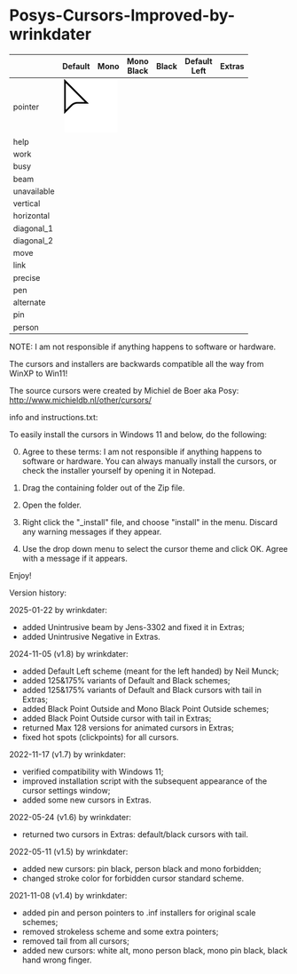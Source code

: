 # Posys-Cursors-Improved-by-wrinkdater

<div class="tg-wrap"><table><thead>
  <tr>
    <th></th>
    <th>Default</th>
    <th>Mono</th>
    <th>Mono<br>Black</th>
    <th>Black</th>
    <th>Default<br>Left</th>
    <th>Extras</th>
  </tr></thead>
<tbody>
  <tr>
    <td>pointer</td>
    <td colspan="2" align="center"><img src="https://raw.githubusercontent.com/wrinkdater/Posys-Cursors-Improved-by-wrinkdater/refs/heads/Animated-table-for-README.md/Showcase%20Images/Default%20%26%20Mono/pointer.png" width="96" height="96"></td>
    <td colspan="2"></td>
    <td></td>
    <td></td>
  </tr>
  <tr>
    <td>help</td>
    <td colspan="2"></td>
    <td colspan="2"></td>
    <td></td>
    <td></td>
  </tr>
  <tr>
    <td>work</td>
    <td></td>
    <td></td>
    <td></td>
    <td></td>
    <td></td>
    <td></td>
  </tr>
  <tr>
    <td>busy</td>
    <td></td>
    <td colspan="2"></td>
    <td colspan="2"></td>
    <td></td>
  </tr>
  <tr>
    <td>beam</td>
    <td colspan="5"></td>
    <td></td>
  </tr>
  <tr>
    <td>unavailable</td>
    <td></td>
    <td></td>
    <td></td>
    <td></td>
    <td></td>
    <td></td>
  </tr>
  <tr>
    <td>vertical</td>
    <td colspan="2"></td>
    <td colspan="2"></td>
    <td></td>
    <td></td>
  </tr>
  <tr>
    <td>horizontal</td>
    <td colspan="2"></td>
    <td colspan="2"></td>
    <td></td>
    <td></td>
  </tr>
  <tr>
    <td>diagonal_1</td>
    <td colspan="2"></td>
    <td colspan="2"></td>
    <td></td>
    <td></td>
  </tr>
  <tr>
    <td>diagonal_2</td>
    <td colspan="2"></td>
    <td colspan="2"></td>
    <td></td>
    <td></td>
  </tr>
  <tr>
    <td>move</td>
    <td colspan="2"></td>
    <td colspan="2"></td>
    <td></td>
    <td></td>
  </tr>
  <tr>
    <td>link</td>
    <td colspan="2"></td>
    <td colspan="2"></td>
    <td></td>
    <td></td>
  </tr>
  <tr>
    <td>precise</td>
    <td colspan="5"></td>
    <td></td>
  </tr>
  <tr>
    <td>pen</td>
    <td colspan="2"></td>
    <td colspan="2"></td>
    <td></td>
    <td></td>
  </tr>
  <tr>
    <td>alternate</td>
    <td colspan="2"></td>
    <td colspan="2"></td>
    <td></td>
    <td></td>
  </tr>
  <tr>
    <td>pin</td>
    <td></td>
    <td></td>
    <td></td>
    <td></td>
    <td></td>
    <td></td>
  </tr>
  <tr>
    <td>person</td>
    <td></td>
    <td></td>
    <td></td>
    <td></td>
    <td></td>
    <td></td>
  </tr>
</tbody></table></div>

NOTE: I am not responsible if anything happens to software or hardware.

The cursors and installers are backwards compatible all the way from WinXP to Win11!

The source cursors were created by Michiel de Boer aka Posy: http://www.michieldb.nl/other/cursors/

info and instructions.txt:

To easily install the cursors in Windows 11 and below, do the following:

0. Agree to these terms: I am not responsible if anything happens to software or hardware.
You can always manually install the cursors, or check the installer yourself by opening it in Notepad.

1. Drag the containing folder out of the Zip file.

2. Open the folder.

3. Right click the "_install" file, and choose "install" in the menu. Discard any warning messages if they appear.

4. Use the drop down menu to select the cursor theme and click OK. Agree with a message if it appears.

Enjoy!

Version history:

2025-01-22 by wrinkdater:
- added Unintrusive beam by Jens-3302 and fixed it in Extras;
- added Unintrusive Negative in Extras.

2024-11-05 (v1.8) by wrinkdater:
- added Default Left scheme (meant for the left handed) by Neil Munck;
- added 125&175% variants of Default and Black schemes;
- added 125&175% variants of Default and Black cursors with tail in Extras;
- added Black Point Outside and Mono Black Point Outside schemes;
- added Black Point Outside cursor with tail in Extras;
- returned Max 128 versions for animated cursors in Extras;
- fixed hot spots (clickpoints) for all cursors.

2022-11-17 (v1.7) by wrinkdater:
- verified compatibility with Windows 11;
- improved installation script with the subsequent appearance of the cursor settings window;
- added some new cursors in Extras.

2022-05-24 (v1.6) by wrinkdater:
- returned two cursors in Extras: default/black cursors with tail.

2022-05-11 (v1.5) by wrinkdater:
- added new cursors: pin black, person black and mono forbidden;
- changed stroke color for forbidden cursor standard scheme.

2021-11-08 (v1.4) by wrinkdater: 
- added pin and person pointers to .inf installers for original scale schemes;
- removed strokeless scheme and some extra pointers;
- removed tail from all cursors;
- added new cursors: white alt, mono person black, mono pin black, black hand wrong finger.
